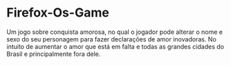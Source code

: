 Firefox-Os-Game
===============

Um jogo sobre conquista amorosa, no qual o jogador pode alterar o nome e sexo do seu personagem para fazer declarações de amor inovadoras. No intuito de aumentar o amor que está em falta e todas as grandes cidades do Brasil e principalmente fora dele.
